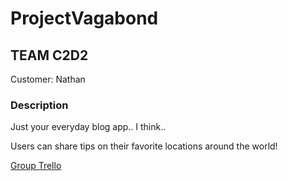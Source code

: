 # ProjectVagabond
## TEAM C2D2

Customer: Nathan

### Description
Just your everyday blog app.. I think..

Users can share tips on their favorite locations around the world!

[Group Trello](https://trello.com/b/g3EnYay8/project-vagabond)